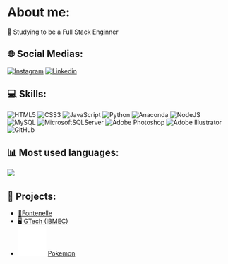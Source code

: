 # About me:
🔭 Studying to be a Full Stack Enginner<br>



## 🌐 Social Medias:
[![Instagram](https://img.shields.io/badge/Instagram-E4405F?style=for-the-badge&logo=instagram&logoColor=white)](https://instagram.com/p_kurtzz) [![Linkedin](https://img.shields.io/badge/LinkedIn-0077B5?style=for-the-badge&logo=linkedin&logoColor=white)](https://www.linkedin.com/in/pedrocastrokurtz)

## 💻 Skills:
![HTML5](https://img.shields.io/badge/html5-%23E34F26.svg?style=for-the-badge&logo=html5&logoColor=white) ![CSS3](https://img.shields.io/badge/css3-%231572B6.svg?style=for-the-badge&logo=css3&logoColor=white) ![JavaScript](https://img.shields.io/badge/javascript-%23323330.svg?style=for-the-badge&logo=javascript&logoColor=%23F7DF1E) ![Python](https://img.shields.io/badge/python-3670A0?style=for-the-badge&logo=python&logoColor=ffdd54) ![Anaconda](https://img.shields.io/badge/Anaconda-%2344A833.svg?style=for-the-badge&logo=anaconda&logoColor=white) ![NodeJS](https://img.shields.io/badge/node.js-6DA55F?style=for-the-badge&logo=node.js&logoColor=white) ![MySQL](https://img.shields.io/badge/mysql-4479A1.svg?style=for-the-badge&logo=mysql&logoColor=white) ![MicrosoftSQLServer](https://img.shields.io/badge/Microsoft%20SQL%20Server-CC2927?style=for-the-badge&logo=microsoft%20sql%20server&logoColor=white) ![Adobe Photoshop](https://img.shields.io/badge/adobe%20photoshop-%2331A8FF.svg?style=for-the-badge&logo=adobe%20photoshop&logoColor=white) ![Adobe Illustrator](https://img.shields.io/badge/adobe%20illustrator-%23FF9A00.svg?style=for-the-badge&logo=adobe%20illustrator&logoColor=white) ![GitHub](https://img.shields.io/badge/github-%23121011.svg?style=for-the-badge&logo=github&logoColor=white)

## 📊 Most used languages:
![](https://github-readme-stats.vercel.app/api/top-langs/?username=nanic1&theme=calm_pink&hide_border=true&include_all_commits=false&count_private=false&layout=compact)

## 📂 Projects:
- [🍕Fontenelle](https://nanic1.github.io/Fontenelle/)
- [🖥️ GTech (IBMEC)](https://nanic1.github.io/GTech/)
- [![Pokemon](https://github.com/nanic1/pokedex-js/blob/main/imagens/pokeball.svg)](https://nanic1.github.io/pokedex-js/) [Pokemon](https://nanic1.github.io/pokedex-js/)
